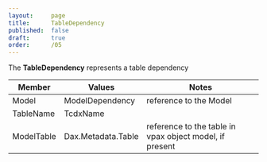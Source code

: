 ```yaml
---
layout:     page
title:      TableDependency
published:  false
draft:      true
order:      /05
---
```


The **TableDependency** represents a table dependency

| Member | Values |  Notes |
| -- | -- | -- |
| Model | ModelDependency | reference to the Model |
| TableName | TcdxName | |
| ModelTable | Dax.Metadata.Table | reference to the table in vpax object model, if present |
